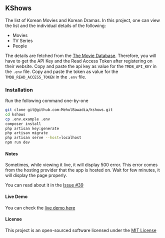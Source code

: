 ## KShows

The list of Korean Movies and Korean Dramas. In this project, one can view the list and the individual details of the following:

-   Movies
-   TV Series
-   People

The details are fetched from the [The Movie Database](https://themoviedb.org).
Therefore, you will have to get the API Key and the Read Access Token after registering on their website.
Copy and paste the api key as value for the `TMDB_API_KEY` in the `.env` file.
Copy and paste the token as value for the `TMDB_READ_ACCESS_TOKEN` in the `.env` file.

### Installation

Run the following command one-by-one

```bash
git clone git@github.com:MehulBawadia/kshows.git
cd kshows
cp .env.example .env
composer install
php artisan key:generate
php artisan migrate
php artisan serve --host=localhost
npm run dev
```

#### Notes

Sometimes, while viewing it live, it will display 500 error.
This error comes from the hosting provider that the app is hosted on.
Wait for few minutes, it will display the page properly.

You can read about it in the [Issue #39](https://github.com/MehulBawadia/kshows/issues/39)

#### Live Demo

You can check the [live demo here](https://kshows.bmehul.com)

#### License

This project is an open-sourced software licensed under the [MIT License](https://opensource.org/license/mit)
